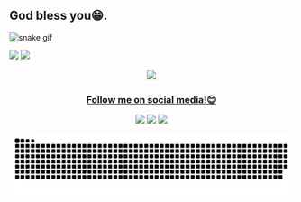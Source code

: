 ## God bless you😁.
![snake gif](https://github.com/Wendelkll/Wendelkll/blob/output/github-contribution-grid-snake.gif)


<div>
  <a href="https://github.com/IsraelPina32">
  <img height="180em" src="https://github-readme-stats.vercel.app/api?username=Wendelkll&show_icons=true&theme=graywhite&include_all_commits=true&count_private=true"/>
  <img height="180em" src="https://github-readme-stats.vercel.app/api/top-langs/?username=Wendelkll&layout=compact&langs_count=6&theme=graywhite"/>
</div>
<div  style="display: inline_block">

  <div align="center">
  <br>
  <img src="https://user-images.githubusercontent.com/73097560/115834477-dbab4500-a447-11eb-908a-139a6edaec5c.gif">
    

 
<br>
 
### Follow me on social media!😊
 
<div> 
  <a href="https://instagram.com/wendelkll" target="_blank"><img src="https://img.shields.io/badge/-Instagram-%23E4405F?style=for-the-badge&logo=instagram&logoColor=white" target="_blank"></a>
  <a href="devwendelbarbosasilva@gmail.com" target="_blank"><img src="https://img.shields.io/badge/-Gmail-%23333?style=for-the-badge&logo=gmail&logoColor=white" target="_blank"></a>
  <a href="https://www.linkedin.com/in/wendel-silva-2082b2307/" target="_blank"><img src="https://img.shields.io/badge/-LinkedIn-%230077B5?style=for-the-badge&logo=linkedin&logoColor=white" target="_blank"></a>
</div>



![snake gif](https://github.com/Wendelkll/Wendelkll/blob/output/github-contribution-grid-snake.svg)
